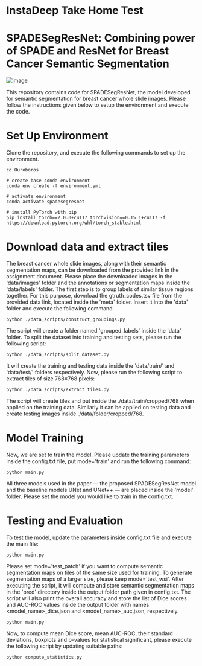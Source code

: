 # InstaDeep Take Home Test
# SPADESegResNet: Combining power of SPADE and ResNet for Breast Cancer Semantic Segmentation

![image](https://github.com/Srijay/SPADESegResNet/assets/6882352/14f39972-d5ba-47a0-aff0-cf322cbde712)

This repository contains code for SPADESegResNet, the model developed for semantic segmentation for breast cancer whole slide images. Please follow the instructions given below to setup the environment and execute the code.

# Set Up Environment

Clone the repository, and execute the following commands to set up the environment.

```
cd Ouroboros

# create base conda environment
conda env create -f environment.yml

# activate environment
conda activate spadesegresnet

# install PyTorch with pip
pip install torch==2.0.0+cu117 torchvision==0.15.1+cu117 -f https://download.pytorch.org/whl/torch_stable.html
```

# Download data and extract tiles

The breast cancer whole slide images, along with their semantic segmentation maps, can be downloaded from the provided link in the assignment document. Please place the downloaded images in the 'data/images' folder and the annotations or segmentation maps inside the 'data/labels' folder. The first step is to group labels of similar tissue regions together. For this purpose, download the gtruth_codes.tsv file from the provided data link, located inside the 'meta' folder. Insert it into the 'data' folder and execute the following command.

```
python ./data_scripts/construct_groupings.py
```

The script will create a folder named 'grouped_labels' inside the 'data' folder. To split the dataset into training and testing sets, please run the following script:

```
python ./data_scripts/split_dataset.py
```

It will create the training and testing data inside the 'data/train/' and 'data/test/' folders respectively. Now, please run the following script to extract tiles of size 768×768 pixels:

```
python ./data_scripts/extract_tiles.py
```

The script will create tiles and put inside the ./data/train/cropped/768 when applied on the training data. Similarly it can be applied on testing data and create testing images inside ./data/folder/cropped/768.


# Model Training

Now, we are set to train the model. Please update the training parameters inside the config.txt file, put mode='train' and run the following command:

```
python main.py 
```

All three models used in the paper — the proposed SPADESegResNet model and the baseline models UNet and UNet++ — are placed inside the 'model' folder. Please set the model you would like to train in the config.txt.

# Testing and Evaluation

To test the model, update the parameters inside config.txt file and execute the main file:

```
python main.py 
```

Please set mode='test_patch' if you want to compute semantic segmentation maps on tiles of the same size used for training. To generate segmentation maps of a larger size, please keep mode='test_wsi'. After executing the script, it will compute and store semantic segmentation maps in the 'pred' directory inside the output folder path given in config.txt. The script will also print the overall accuracy and store the list of Dice scores and AUC-ROC values inside the output folder with names <model_name>_dice.json and <model_name>_auc.json, respectively.

```
python main.py 
```

Now, to compute mean Dice score, mean AUC-ROC, their standard deviations, boxplots and p-values for statistical significant, please execute the following script by updating suitable paths:

```
python compute_statistics.py 
```

